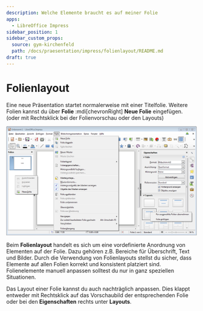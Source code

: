 ```yaml
---
description: Welche Elemente braucht es auf meiner Folie
apps:
  - LibreOffice Impress
sidebar_position: 1
sidebar_custom_props:
  source: gym-kirchenfeld
  path: /docs/praesentation/impress/folienlayout/README.md
draft: true
---
```


# Folienlayout




Eine neue Präsentation startet normalerweise mit einer Titelfolie. Weitere Folien kannst du über __Folie__ :mdi[chevronRight] __Neue Folie__ eingefügen. (oder mit Rechtsklick bei der Folienvorschau oder den Layouts)

![Folie einfügen und Layout wählen](./images/folie-einfuegen.lo.png)

Beim **Folienlayout** handelt es sich um eine vordefinierte Anordnung von Elementen auf der Folie. Dazu gehören z.B. Bereiche für Überschrift, Text und Bilder. Durch die Verwendung von Folienlayouts stellst du sicher, dass Elemente auf allen Folien korrekt und konsistent platziert sind. Folienelemente manuell anpassen solltest du nur in ganz speziellen Situationen.

Das Layout einer Folie kannst du auch nachträglich anpassen. Dies klappt entweder mit Rechtsklick auf das Vorschaubild der entsprechenden Folie oder bei den __Eigenschaften__ rechts unter __Layouts__.

